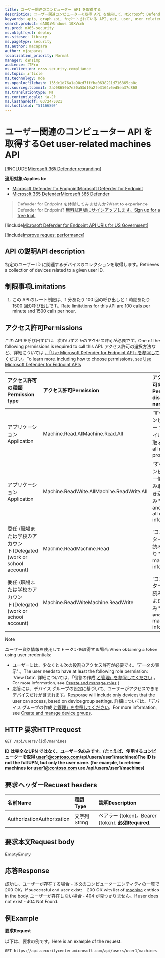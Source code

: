 ```yaml
---
title: ユーザー関連のコンピューター API を取得する
description: ユーザー関連コンピューターの取得 API を使用して、Microsoft Defender for Endpoint のユーザー ID に関連するデバイスのコレクションを取得する方法について説明します。
keywords: apis, graph api, サポートされている API, get, user, user related alerts
search.product: eADQiWindows 10XVcnh
ms.prod: m365-security
ms.mktglfcycl: deploy
ms.sitesec: library
ms.pagetype: security
ms.author: macapara
author: mjcaparas
localization_priority: Normal
manager: dansimp
audience: ITPro
ms.collection: M365-security-compliance
ms.topic: article
ms.technology: mde
ms.openlocfilehash: 135dc1d76a1a90cd7fffba0638211d716865cb0c
ms.sourcegitcommit: 2a708650b7e30a53d10a2fe3164c6ed5ea37d868
ms.translationtype: MT
ms.contentlocale: ja-JP
ms.lasthandoff: 03/24/2021
ms.locfileid: "51166809"
---
```

# <a name="get-user-related-machines-api"></a><span data-ttu-id="693e5-104">ユーザー関連のコンピューター API を取得する</span><span class="sxs-lookup"><span data-stu-id="693e5-104">Get user-related machines API</span></span>

[!INCLUDE [Microsoft 365 Defender rebranding](../../includes/microsoft-defender.md)]

<span data-ttu-id="693e5-105">**適用対象:**</span><span class="sxs-lookup"><span data-stu-id="693e5-105">**Applies to:**</span></span>
- [<span data-ttu-id="693e5-106">Microsoft Defender for Endpoint</span><span class="sxs-lookup"><span data-stu-id="693e5-106">Microsoft Defender for Endpoint</span></span>](https://go.microsoft.com/fwlink/p/?linkid=2154037)
- [<span data-ttu-id="693e5-107">Microsoft 365 Defender</span><span class="sxs-lookup"><span data-stu-id="693e5-107">Microsoft 365 Defender</span></span>](https://go.microsoft.com/fwlink/?linkid=2118804)

> <span data-ttu-id="693e5-108">Defender for Endpoint を体験してみませんか?</span><span class="sxs-lookup"><span data-stu-id="693e5-108">Want to experience Defender for Endpoint?</span></span> [<span data-ttu-id="693e5-109">無料試用版にサインアップします。</span><span class="sxs-lookup"><span data-stu-id="693e5-109">Sign up for a free trial.</span></span>](https://www.microsoft.com/microsoft-365/windows/microsoft-defender-atp?ocid=docs-wdatp-exposedapis-abovefoldlink) 


[!include[Microsoft Defender for Endpoint API URIs for US Government](../../includes/microsoft-defender-api-usgov.md)]

[!include[Improve request performance](../../includes/improve-request-performance.md)]

## <a name="api-description"></a><span data-ttu-id="693e5-110">API の説明</span><span class="sxs-lookup"><span data-stu-id="693e5-110">API description</span></span>
<span data-ttu-id="693e5-111">特定のユーザー ID に関連するデバイスのコレクションを取得します。</span><span class="sxs-lookup"><span data-stu-id="693e5-111">Retrieves a collection of devices related to a given user ID.</span></span>


## <a name="limitations"></a><span data-ttu-id="693e5-112">制限事項</span><span class="sxs-lookup"><span data-stu-id="693e5-112">Limitations</span></span>
1. <span data-ttu-id="693e5-113">この API のレート制限は、1 分あたり 100 回の呼び出しと 1 時間あたり 1500 回の呼び出しです。</span><span class="sxs-lookup"><span data-stu-id="693e5-113">Rate limitations for this API are 100 calls per minute and 1500 calls per hour.</span></span>


## <a name="permissions"></a><span data-ttu-id="693e5-114">アクセス許可</span><span class="sxs-lookup"><span data-stu-id="693e5-114">Permissions</span></span>
<span data-ttu-id="693e5-115">この API を呼び出すには、次のいずれかのアクセス許可が必要です。</span><span class="sxs-lookup"><span data-stu-id="693e5-115">One of the following permissions is required to call this API.</span></span> <span data-ttu-id="693e5-116">アクセス許可の選択方法など、詳細については [、「Use Microsoft Defender for Endpoint API」を参照してください。](apis-intro.md)</span><span class="sxs-lookup"><span data-stu-id="693e5-116">To learn more, including how to choose permissions, see [Use Microsoft Defender for Endpoint APIs](apis-intro.md)</span></span>

<span data-ttu-id="693e5-117">アクセス許可の種類</span><span class="sxs-lookup"><span data-stu-id="693e5-117">Permission type</span></span> |   <span data-ttu-id="693e5-118">アクセス許可</span><span class="sxs-lookup"><span data-stu-id="693e5-118">Permission</span></span>  |   <span data-ttu-id="693e5-119">アクセス許可の表示名</span><span class="sxs-lookup"><span data-stu-id="693e5-119">Permission display name</span></span>
:---|:---|:---
<span data-ttu-id="693e5-120">アプリケーション</span><span class="sxs-lookup"><span data-stu-id="693e5-120">Application</span></span> |   <span data-ttu-id="693e5-121">Machine.Read.All</span><span class="sxs-lookup"><span data-stu-id="693e5-121">Machine.Read.All</span></span> |  <span data-ttu-id="693e5-122">'すべてのコンピューター プロファイルを読み取る'</span><span class="sxs-lookup"><span data-stu-id="693e5-122">'Read all machine profiles'</span></span>
<span data-ttu-id="693e5-123">アプリケーション</span><span class="sxs-lookup"><span data-stu-id="693e5-123">Application</span></span> |   <span data-ttu-id="693e5-124">Machine.ReadWrite.All</span><span class="sxs-lookup"><span data-stu-id="693e5-124">Machine.ReadWrite.All</span></span> | <span data-ttu-id="693e5-125">'すべてのコンピューター情報の読み取りと書き込み'</span><span class="sxs-lookup"><span data-stu-id="693e5-125">'Read and write all machine information'</span></span>
<span data-ttu-id="693e5-126">委任 (職場または学校のアカウント)</span><span class="sxs-lookup"><span data-stu-id="693e5-126">Delegated (work or school account)</span></span> | <span data-ttu-id="693e5-127">Machine.Read</span><span class="sxs-lookup"><span data-stu-id="693e5-127">Machine.Read</span></span> | <span data-ttu-id="693e5-128">'コンピューター情報の読み取り'</span><span class="sxs-lookup"><span data-stu-id="693e5-128">'Read machine information'</span></span>
<span data-ttu-id="693e5-129">委任 (職場または学校のアカウント)</span><span class="sxs-lookup"><span data-stu-id="693e5-129">Delegated (work or school account)</span></span> | <span data-ttu-id="693e5-130">Machine.ReadWrite</span><span class="sxs-lookup"><span data-stu-id="693e5-130">Machine.ReadWrite</span></span> | <span data-ttu-id="693e5-131">'コンピューター情報の読み取りおよび書き込み'</span><span class="sxs-lookup"><span data-stu-id="693e5-131">'Read and write machine information'</span></span>

>[!Note]
> <span data-ttu-id="693e5-132">ユーザー資格情報を使用してトークンを取得する場合:</span><span class="sxs-lookup"><span data-stu-id="693e5-132">When obtaining a token using user credentials:</span></span>
>- <span data-ttu-id="693e5-133">ユーザーには、少なくとも次の役割のアクセス許可が必要です。'データの表示' 。</span><span class="sxs-lookup"><span data-stu-id="693e5-133">The user needs to have at least the following role permission: 'View Data'.</span></span> <span data-ttu-id="693e5-134">詳細については、「役割の作成 [と管理」を参照してください](user-roles.md) 。</span><span class="sxs-lookup"><span data-stu-id="693e5-134">For more information, see [Create and manage roles](user-roles.md) )</span></span>
>- <span data-ttu-id="693e5-135">応答には、デバイス グループの設定に基づいて、ユーザーがアクセスできるデバイスだけが含まれます。</span><span class="sxs-lookup"><span data-stu-id="693e5-135">Response will include only devices that the user can access, based on device group settings.</span></span> <span data-ttu-id="693e5-136">詳細については、「デバイス グループの作成 [と管理」を参照してください](machine-groups.md)。</span><span class="sxs-lookup"><span data-stu-id="693e5-136">For more information, see [Create and manage device groups](machine-groups.md).</span></span>

## <a name="http-request"></a><span data-ttu-id="693e5-137">HTTP 要求</span><span class="sxs-lookup"><span data-stu-id="693e5-137">HTTP request</span></span>
```
GET /api/users/{id}/machines
```

<span data-ttu-id="693e5-138">**ID は完全な UPN ではなく、ユーザー名のみです。(たとえば、使用するコンピューターを取得 user1@contoso.com/api/users/user1/machines)**</span><span class="sxs-lookup"><span data-stu-id="693e5-138">**The ID is not the full UPN, but only the user name. (for example, to retrieve machines for user1@contoso.com use /api/users/user1/machines)**</span></span>


## <a name="request-headers"></a><span data-ttu-id="693e5-139">要求ヘッダー</span><span class="sxs-lookup"><span data-stu-id="693e5-139">Request headers</span></span>

<span data-ttu-id="693e5-140">名前</span><span class="sxs-lookup"><span data-stu-id="693e5-140">Name</span></span> | <span data-ttu-id="693e5-141">種類</span><span class="sxs-lookup"><span data-stu-id="693e5-141">Type</span></span> | <span data-ttu-id="693e5-142">説明</span><span class="sxs-lookup"><span data-stu-id="693e5-142">Description</span></span>
:---|:---|:---
<span data-ttu-id="693e5-143">Authorization</span><span class="sxs-lookup"><span data-stu-id="693e5-143">Authorization</span></span> | <span data-ttu-id="693e5-144">文字列</span><span class="sxs-lookup"><span data-stu-id="693e5-144">String</span></span> | <span data-ttu-id="693e5-145">ベアラー {token}。</span><span class="sxs-lookup"><span data-stu-id="693e5-145">Bearer {token}.</span></span> <span data-ttu-id="693e5-146">**必須**</span><span class="sxs-lookup"><span data-stu-id="693e5-146">**Required**.</span></span>


## <a name="request-body"></a><span data-ttu-id="693e5-147">要求本文</span><span class="sxs-lookup"><span data-stu-id="693e5-147">Request body</span></span>
<span data-ttu-id="693e5-148">Empty</span><span class="sxs-lookup"><span data-stu-id="693e5-148">Empty</span></span>

## <a name="response"></a><span data-ttu-id="693e5-149">応答</span><span class="sxs-lookup"><span data-stu-id="693e5-149">Response</span></span>
<span data-ttu-id="693e5-150">成功し、ユーザーが存在する場合 - 本文のコンピューター[](machine.md)エンティティの一覧で 200 OK。</span><span class="sxs-lookup"><span data-stu-id="693e5-150">If successful and user exists - 200 OK with list of [machine](machine.md) entities in the body.</span></span> <span data-ttu-id="693e5-151">ユーザーが存在しない場合 - 404 が見つかりません。</span><span class="sxs-lookup"><span data-stu-id="693e5-151">If user does not exist - 404 Not Found.</span></span>


## <a name="example"></a><span data-ttu-id="693e5-152">例</span><span class="sxs-lookup"><span data-stu-id="693e5-152">Example</span></span>

<span data-ttu-id="693e5-153">**要求**</span><span class="sxs-lookup"><span data-stu-id="693e5-153">**Request**</span></span>

<span data-ttu-id="693e5-154">以下は、要求の例です。</span><span class="sxs-lookup"><span data-stu-id="693e5-154">Here is an example of the request.</span></span>

```http
GET https://api.securitycenter.microsoft.com/api/users/user1/machines
```
